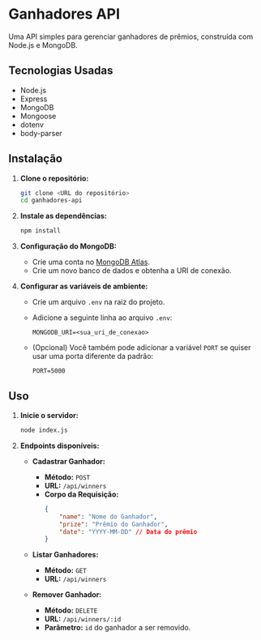 # Ganhadores API

Uma API simples para gerenciar ganhadores de prêmios, construída com Node.js e MongoDB.

## Tecnologias Usadas

- Node.js
- Express
- MongoDB
- Mongoose
- dotenv
- body-parser

## Instalação

1. **Clone o repositório:**

   ```bash
   git clone <URL do repositório>
   cd ganhadores-api
   ```

2. **Instale as dependências:**

   ```bash
   npm install
   ```

3. **Configuração do MongoDB:**
   - Crie uma conta no [MongoDB Atlas](https://www.mongodb.com/cloud/atlas).
   - Crie um novo banco de dados e obtenha a URI de conexão.

4. **Configurar as variáveis de ambiente:**
   - Crie um arquivo `.env` na raiz do projeto.
   - Adicione a seguinte linha ao arquivo `.env`:

     ```
     MONGODB_URI=<sua_uri_de_conexao>
     ```

   - (Opcional) Você também pode adicionar a variável `PORT` se quiser usar uma porta diferente da padrão:

     ```
     PORT=5000
     ```

## Uso

1. **Inicie o servidor:**

   ```bash
   node index.js
   ```

2. **Endpoints disponíveis:**

   - **Cadastrar Ganhador:**
     - **Método:** `POST`
     - **URL:** `/api/winners`
     - **Corpo da Requisição:**
       ```json
       {
           "name": "Nome do Ganhador",
           "prize": "Prêmio do Ganhador",
           "date": "YYYY-MM-DD" // Data do prêmio
       }
       ```

   - **Listar Ganhadores:**
     - **Método:** `GET`
     - **URL:** `/api/winners`

   - **Remover Ganhador:**
     - **Método:** `DELETE`
     - **URL:** `/api/winners/:id`
     - **Parâmetro:** `id` do ganhador a ser removido.
